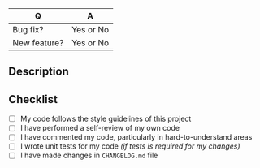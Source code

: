 | Q             | A
| ------------- | ---
| Bug fix?      | Yes or No
| New feature?  | Yes or No

## Description


## Checklist

- [ ] My code follows the style guidelines of this project
- [ ] I have performed a self-review of my own code
- [ ] I have commented my code, particularly in hard-to-understand areas
- [ ] I wrote unit tests for my code _(if tests is required for my changes)_
- [ ] I have made changes in `CHANGELOG.md` file

<!--

About your changes in `CHANGELOG.md`:

* Add new version header like `## v1.x.x` or `## UNRELEASED`, if it does not exists
* Add description under `added`/`changed`/`fixed` sections
* Add reference to closed issues `[#000]`
* Add link to issue in the end of document

-->